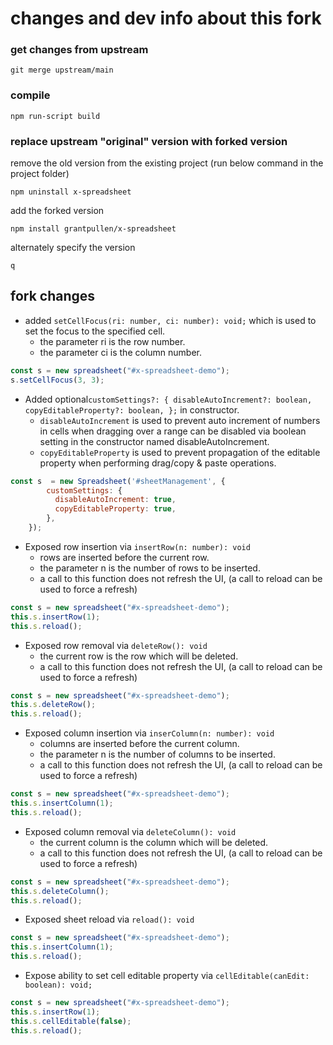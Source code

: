 # changes and dev info about this fork
### get changes from upstream
```git merge upstream/main```

### compile
```npm run-script build```

### replace upstream "original" version with forked version
remove the old version from the existing project (run below command in the project folder)

```npm uninstall x-spreadsheet```

add the forked version

```npm install grantpullen/x-spreadsheet```

alternately specify the version

```q```


## fork changes
* added ```setCellFocus(ri: number, ci: number): void;``` which is used to set the focus to the specified cell.
  - the parameter ri is the row number.
  - the parameter ci is the column number.

```javascript
const s = new spreadsheet("#x-spreadsheet-demo");
s.setCellFocus(3, 3);
```
* Added optional```customSettings?: {
  disableAutoIncrement?: boolean,
  copyEditableProperty?: boolean,
  };``` in constructor.
  - `disableAutoIncrement` is used to prevent auto increment of numbers in cells when dragging over a range can be disabled via boolean setting in the constructor named disableAutoIncrement.
  - `copyEditableProperty` is used to prevent propagation of the editable property when performing drag/copy & paste operations.
```javascript
const s  = new Spreadsheet('#sheetManagement', {
        customSettings: {
          disableAutoIncrement: true,
          copyEditableProperty: true,
        },
    });
```

* Exposed row insertion via ```insertRow(n: number): void```
  - rows are inserted before the current row.
  - the parameter n is the number of rows to be inserted.
  - a call to this function does not refresh the UI, (a call to reload can be used to force a refresh)
```javascript
const s = new spreadsheet("#x-spreadsheet-demo");
this.s.insertRow(1);
this.s.reload();
```

* Exposed row removal via ```deleteRow(): void```
  - the current row is the row which will be deleted.
  - a call to this function does not refresh the UI, (a call to reload can be used to force a refresh)
```javascript
const s = new spreadsheet("#x-spreadsheet-demo");
this.s.deleteRow();
this.s.reload();
```

* Exposed column insertion via ```inserColumn(n: number): void```
    - columns are inserted before the current column.
    - the parameter n is the number of columns to be inserted.
    - a call to this function does not refresh the UI, (a call to reload can be used to force a refresh)
```javascript
const s = new spreadsheet("#x-spreadsheet-demo");
this.s.insertColumn(1);
this.s.reload();
```

* Exposed column removal via ```deleteColumn(): void```
    - the current column is the column which will be deleted.
    - a call to this function does not refresh the UI, (a call to reload can be used to force a refresh)
```javascript
const s = new spreadsheet("#x-spreadsheet-demo");
this.s.deleteColumn();
this.s.reload();
```

* Exposed sheet reload via ```reload(): void```
```javascript
const s = new spreadsheet("#x-spreadsheet-demo");
this.s.insertColumn(1);
this.s.reload();
```
* Expose ability to set cell editable property via `cellEditable(canEdit: boolean): void;`
```javascript
const s = new spreadsheet("#x-spreadsheet-demo");
this.s.insertRow(1);
this.s.cellEditable(false);
this.s.reload();
```
